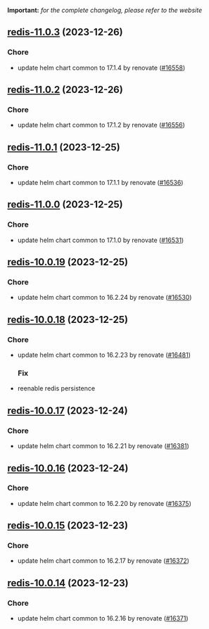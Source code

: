 **Important:**
*for the complete changelog, please refer to the website*




## [redis-11.0.3](https://github.com/truecharts/charts/compare/redis-11.0.2...redis-11.0.3) (2023-12-26)

### Chore

- update helm chart common to 17.1.4 by renovate ([#16558](https://github.com/truecharts/charts/issues/16558))
  
  


## [redis-11.0.2](https://github.com/truecharts/charts/compare/redis-11.0.1...redis-11.0.2) (2023-12-26)

### Chore

- update helm chart common to 17.1.2 by renovate ([#16556](https://github.com/truecharts/charts/issues/16556))
  
  


## [redis-11.0.1](https://github.com/truecharts/charts/compare/redis-11.0.0...redis-11.0.1) (2023-12-25)

### Chore

- update helm chart common to 17.1.1 by renovate ([#16536](https://github.com/truecharts/charts/issues/16536))
  
  


## [redis-11.0.0](https://github.com/truecharts/charts/compare/redis-10.0.19...redis-11.0.0) (2023-12-25)

### Chore

- update helm chart common to 17.1.0 by renovate ([#16531](https://github.com/truecharts/charts/issues/16531))
  
  


## [redis-10.0.19](https://github.com/truecharts/charts/compare/redis-10.0.18...redis-10.0.19) (2023-12-25)

### Chore

- update helm chart common to 16.2.24 by renovate ([#16530](https://github.com/truecharts/charts/issues/16530))
  
  


## [redis-10.0.18](https://github.com/truecharts/charts/compare/redis-10.0.17...redis-10.0.18) (2023-12-25)

### Chore

- update helm chart common to 16.2.23 by renovate ([#16481](https://github.com/truecharts/charts/issues/16481))
  
  ### Fix

- reenable redis persistence
  
  


## [redis-10.0.17](https://github.com/truecharts/charts/compare/redis-10.0.16...redis-10.0.17) (2023-12-24)

### Chore

- update helm chart common to 16.2.21 by renovate ([#16381](https://github.com/truecharts/charts/issues/16381))
  
  


## [redis-10.0.16](https://github.com/truecharts/charts/compare/redis-10.0.15...redis-10.0.16) (2023-12-24)

### Chore

- update helm chart common to 16.2.20 by renovate ([#16375](https://github.com/truecharts/charts/issues/16375))
  
  


## [redis-10.0.15](https://github.com/truecharts/charts/compare/redis-10.0.14...redis-10.0.15) (2023-12-23)

### Chore

- update helm chart common to 16.2.17 by renovate ([#16372](https://github.com/truecharts/charts/issues/16372))
  
  


## [redis-10.0.14](https://github.com/truecharts/charts/compare/redis-10.0.13...redis-10.0.14) (2023-12-23)

### Chore

- update helm chart common to 16.2.16 by renovate ([#16371](https://github.com/truecharts/charts/issues/16371))
  
  

